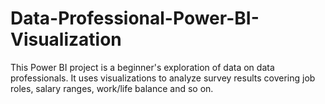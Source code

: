 # Data-Professional-Power-BI-Visualization
This Power BI project is a beginner's exploration of data on data professionals. It uses visualizations to analyze survey results covering  job roles, salary ranges, work/life balance and so on.
